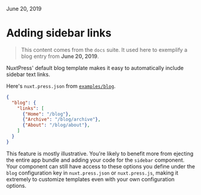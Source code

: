 June 20, 2019

# Adding sidebar links

> This content comes from the `docs` suite. It used here to exemplify a blog entry from **June 20, 2019**.

NuxtPress' default blog template makes it easy to automatically include sidebar text links.

Here's `nuxt.press.json` from [`examples/blog`][examples-blog].

[examples-blog]:  https://github.com/nuxt/press/tree/master/examples/blog

```json
{
  "blog": {
    "links": [
      {"Home": "/blog"},
      {"Archive": "/blog/archive"},
      {"About": "/blog/about"},
    ]
  }
}
```

This feature is mostly illustrative. You're likely to benefit more from ejecting
the entire app bundle and adding your code for the `sidebar` component. Your
component can still have access to these options you define under the `blog`
configuration key in `nuxt.press.json` or `nuxt.press.js`, making it extremely
to customize templates even with your own configuration options.
